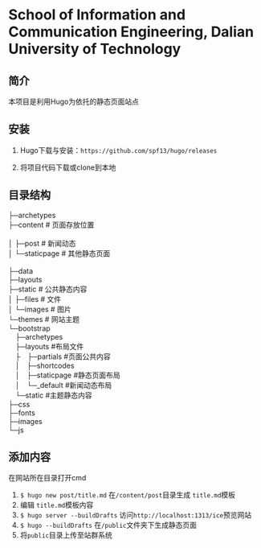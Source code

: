 # School of Information and Communication Engineering, Dalian University of Technology 

## 简介

本项目是利用Hugo为依托的静态页面站点

## 安装

1. Hugo下载与安装：` https://github.com/spf13/hugo/releases `

2. 将项目代码下载或clone到本地

## 目录结构

├─archetypes    
├─content            # 页面存放位置<br>		
│  ├─post            # 新闻动态<br>	
│  └─staticpage      # 其他静态页面<br>			
├─data<br>
├─layouts<br>
├─static        # 公共静态内容  
│  ├─files      # 文件  
│  └─images # 图片  
└─themes        # 网站主题  
	└─bootstrap         
&emsp;├─archetypes    
&emsp;├─layouts   #布局文件   
&emsp;├&emsp;├─partials       #页面公共内容   
&emsp;│&emsp;├─shortcodes                     
&emsp;│&emsp;├─staticpage     #静态页面布局   
&emsp;│&emsp;└─_default       #新闻动态布局   
&emsp;└─static            #主题静态内容   
			├─css   
			├─fonts         
			├─images    
			└─js    

## 添加内容

在网站所在目录打开cmd

1. ` $ hugo new post/title.md ` 在` /content/post `目录生成 ` title.md `模板
2. 编辑 ` title.md `模板内容
3. ` $ hugo server --buildDrafts ` 访问` http://localhost:1313/ice `预览网站
4. ` $ hugo --buildDrafts ` 在` /public `文件夹下生成静态页面
5. 将` public `目录上传至站群系统


